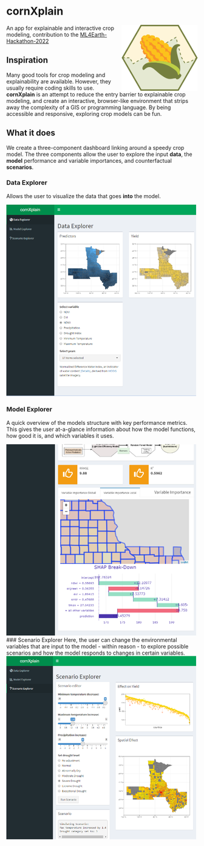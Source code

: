 # cornXplain

 <img src="www/cornXplain_icon.svg" align="right" width="200" title="hover text">

An app for explainable and interactive crop modeling, contribution to the 
[ML4Earth-Hackathon-2022](https://github.com/zhu-xlab/ML4Earth-Hackathon-2022) 

## Inspiration

Many good tools for crop modeling and explainability are available. However, they usually require coding skills to use.
**cornXplain** is an attempt to reduce the entry barrier to explainable crop modeling, and create an interactive, browser-like environment that strips away the complexity of a GIS or programming language. By being accessible and responsive, exploring crop models can be fun.

## What it does
We create a three-component dashboard linking around a speedy crop model. The three components allow the user to explore the input **data**, the **model** performance and variable importances, and counterfactual **scenarios**.

### Data Explorer
Allows the user to visualize the data that goes **into** the model.

 <img src="www/data_explorer.PNG" width="500" title="Data Explorer">
 
### Model Explorer
A quick overview of the models structure with key performance metrics. This gives the user at-a-glance information about how the model functions, how good it is, and which variables it uses.


  <img src="www/model_explorer.PNG"  width="500" title="Model Explorer">
### Scenario Explorer
Here, the user can change the environmental variables that are input to the model - within reason - to explore possible scenarios and how the model responds to changes in certain variables.


 <img src="www/scenario_explorer.PNG"  width="500" title="Scenario Explorer">


